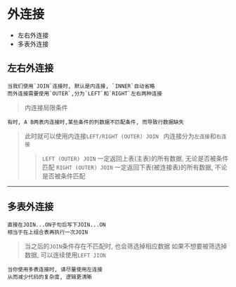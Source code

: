 # 外连接

* 左右外连接
* 多表外连接


## 左右外连接

    当我们使用`JOIN`连接时, 默认是内连接, `INNER`自动省略
    而外连接需要使用`OUTER`,分为`LEFT`和`RIGHT`左右两种连接
    
> 内连接局限条件

    有时, A B两表内连接时,某些条件的列数据不匹配条件, 而导致行数据缺失
        
> 此时就可以使用内连接`LEFT/RIGHT (OUTER) JOIN `
> 内连接分为`左连接`和`右连接`
>> `LEFT (OUTER) JOIN`  一定返回上表(主表)的所有数据, 无论是否被条件匹配
>> `RIGHT (OUTER) JOIN` 一定返回下表(被连接表)的所有数据, 不论是否被条件匹配


---

## 多表外连接

    直接在JOIN...ON子句后写下JOIN...ON
    相当于在上组合表再执行一次JOIN
    
> 当之后的`JOIN`条件存在不匹配时, 也会筛选掉相应数据
> 如果不想要被筛选掉数据, 可以连续使用`LEFT JION`

    当你使用多表连接时, 请尽量使用左连接
    从而减少代码的复杂度, 逻辑更清晰
       


